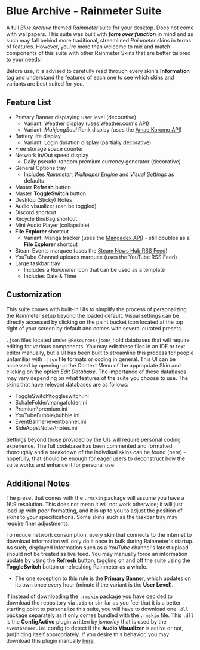 # Blue Archive - Rainmeter Suite
A full *Blue Archive* themed *Rainmeter* suite for your desktop. Does not come with wallpapers. This suite was built with ***form over function*** in mind and as such may fall behind more traditional, streamlined *Rainmeter* skins in terms of features. However, you're more than welcome to mix and match components of this suite with other Rainmeter Skins that are better tailored to your needs!

Before use, it is advised to carefully read through every skin's **Information** tag and understand the features of each one to see which skins and variants are best suited for you.

## Feature List
- Primary Banner displaying user level (decorative)
  - Variant: Weather display (uses [Weather.com](https://weather.com)'s API)
  - Variant: *MahjongSoul* Rank display (uses the [Amae Koromo API](https://github.com/SAPikachu/amae-koromo))
- Battery life display
  - Variant: Login duration display (partially decorative)
- Free storage space counter
- Network In/Out speed display
  - Daily pseudo-random premium currency generator (decorative)
- General Options tray
  - Includes *Rainmeter*, *Wallpaper Engine* and *Visual Settings* as defaults
- Master **Refresh** button
- Master **ToggleSwitch** button
- Desktop (Sticky) Notes
- Audio visualizer (can be toggled)
- Discord shortcut
- Recycle Bin/Bag shortcut
- Mini Audio Player (collapsible)
- **File Explorer** shortcut
  - Variant: Manga tracker (uses the [Mangadex API](https://api.mangadex.org/docs/)) - still doubles as a **File Explorer** shortcut
- Steam Events marquee (uses the [Steam News Hub RSS Feed](https://store.steampowered.com/news/))
- YouTube Channel uploads marquee (uses the YouTube RSS Feed)
- Large taskbar tray
  - Includes a *Rainmeter* icon that can be used as a template
  - Includes Date & Time

## Customization

This suite comes with built-in UIs to simplify the process of personalizing the Rainmeter setup beyond the loaded default. Visual settings can be directly accessed by clicking on the paint bucket icon located at the top right of your screen by default and comes with several curated presets.

`.json` files located under `@Resources\json\` hold databases that will require editing for various components. You may edit these files in an IDE or text editor manually, but a UI has been built to streamline this process for people unfamiliar with `.json` file formats or coding in general. This UI can be accessed by opening up the Context Menu of the appropriate Skin and clicking on the option _Edit Database_. The importance of these databases may vary depending on what features of the suite you choose to use. The skins that have relevant databases are as follows:

- ToggleSwitch\toggleswitch.ini
- SchaleFolder\mangafolder.ini
- Premium\premium.ini
- YouTubeBubble\bubble.ini
- EventBanner\eventbanner.ini
- SideApps\Notes\notes.ini

Settings beyond those provided by the UIs will require personal coding experience. The full codebase has been commented and formatted thoroughly and a breakdown of the indivdiual skins can be found (here) - hopefully, that should be enough for eager users to deconstruct how the suite works and enhance it for personal use.

## Additional Notes

The preset that comes with the `.rmskin` package will assume you have a 16:9 resolution. This does not mean it will not work otherwise; it will just load up with poor formatting, and it is up to you to adjust the position of skins to your specifications. Some skins such as the taskbar tray may require finer adjustments.

To reduce network consumption, every skin that connects to the internet to download information will only do it once in bulk during Rainmeter's startup. As such, displayed information such as a *YouTube* channel's latest upload should not be treated as live feed. You may manually force an information update by using the **Refresh** button, toggling on and off the suite using the **ToggleSwitch** button or refreshing Rainmeter as a whole.
- The one exception to this rule is the **Primary Banner**, which updates on its own once every hour (minute if the variant is the **User Level**).

If instead of downloading the `.rmskin` package you have decided to download the repository via `.zip` or similar as you feel that it is a better starting point to personalize this suite, you will have to download one `.dll` package separately as it only comes bundled with the `.rmskin` file. This `.dll` is the **ConfigActive** plugin written by _jsmorley_ that is used by the `eventbanner.ini` config to detect if the **Audio Visualizer** is active or not, (un)hiding itself appropriately. If you desire this behavior, you may download this plugin manually [here](https://forum.rainmeter.net/viewtopic.php?t=28720).